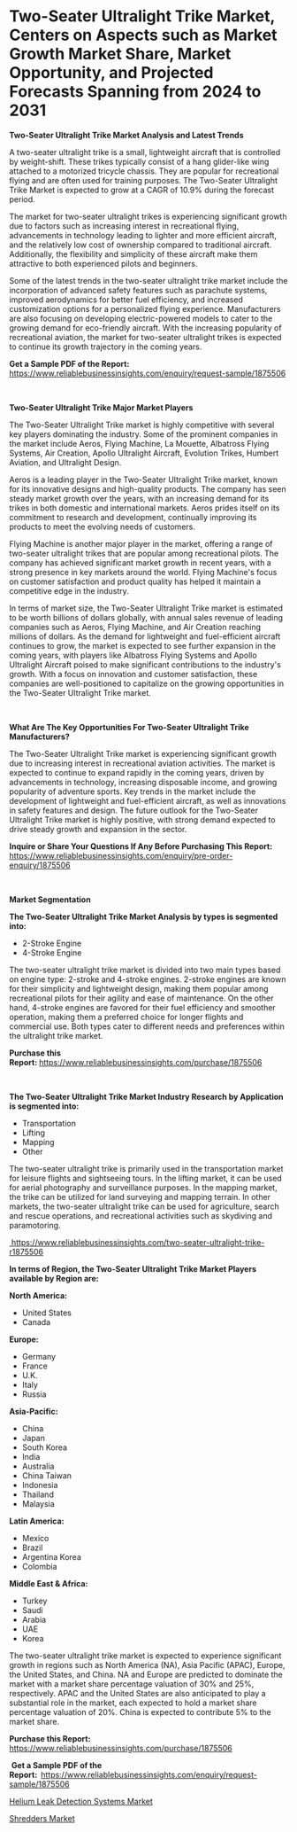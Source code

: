 <p><h1>Two-Seater Ultralight Trike Market, Centers on Aspects such as Market Growth Market Share, Market Opportunity, and Projected Forecasts Spanning from 2024 to 2031</h1></p><p><strong>Two-Seater Ultralight Trike Market Analysis and Latest Trends</strong></p>
<p><p>A two-seater ultralight trike is a small, lightweight aircraft that is controlled by weight-shift. These trikes typically consist of a hang glider-like wing attached to a motorized tricycle chassis. They are popular for recreational flying and are often used for training purposes. The Two-Seater Ultralight Trike Market is expected to grow at a CAGR of 10.9% during the forecast period.</p><p>The market for two-seater ultralight trikes is experiencing significant growth due to factors such as increasing interest in recreational flying, advancements in technology leading to lighter and more efficient aircraft, and the relatively low cost of ownership compared to traditional aircraft. Additionally, the flexibility and simplicity of these aircraft make them attractive to both experienced pilots and beginners.</p><p>Some of the latest trends in the two-seater ultralight trike market include the incorporation of advanced safety features such as parachute systems, improved aerodynamics for better fuel efficiency, and increased customization options for a personalized flying experience. Manufacturers are also focusing on developing electric-powered models to cater to the growing demand for eco-friendly aircraft. With the increasing popularity of recreational aviation, the market for two-seater ultralight trikes is expected to continue its growth trajectory in the coming years.</p></p>
<p><strong>Get a Sample PDF of the Report:&nbsp;</strong> <a href="https://www.reliablebusinessinsights.com/enquiry/request-sample/1875506">https://www.reliablebusinessinsights.com/enquiry/request-sample/1875506</a></p>
<p>&nbsp;</p>
<p><strong>Two-Seater Ultralight Trike Major Market Players</strong></p>
<p><p>The Two-Seater Ultralight Trike market is highly competitive with several key players dominating the industry. Some of the prominent companies in the market include Aeros, Flying Machine, La Mouette, Albatross Flying Systems, Air Creation, Apollo Ultralight Aircraft, Evolution Trikes, Humbert Aviation, and Ultralight Design.</p><p>Aeros is a leading player in the Two-Seater Ultralight Trike market, known for its innovative designs and high-quality products. The company has seen steady market growth over the years, with an increasing demand for its trikes in both domestic and international markets. Aeros prides itself on its commitment to research and development, continually improving its products to meet the evolving needs of customers.</p><p>Flying Machine is another major player in the market, offering a range of two-seater ultralight trikes that are popular among recreational pilots. The company has achieved significant market growth in recent years, with a strong presence in key markets around the world. Flying Machine's focus on customer satisfaction and product quality has helped it maintain a competitive edge in the industry.</p><p>In terms of market size, the Two-Seater Ultralight Trike market is estimated to be worth billions of dollars globally, with annual sales revenue of leading companies such as Aeros, Flying Machine, and Air Creation reaching millions of dollars. As the demand for lightweight and fuel-efficient aircraft continues to grow, the market is expected to see further expansion in the coming years, with players like Albatross Flying Systems and Apollo Ultralight Aircraft poised to make significant contributions to the industry's growth. With a focus on innovation and customer satisfaction, these companies are well-positioned to capitalize on the growing opportunities in the Two-Seater Ultralight Trike market.</p></p>
<p>&nbsp;</p>
<p><strong>What Are The Key Opportunities For Two-Seater Ultralight Trike Manufacturers?</strong></p>
<p><p>The Two-Seater Ultralight Trike market is experiencing significant growth due to increasing interest in recreational aviation activities. The market is expected to continue to expand rapidly in the coming years, driven by advancements in technology, increasing disposable income, and growing popularity of adventure sports. Key trends in the market include the development of lightweight and fuel-efficient aircraft, as well as innovations in safety features and design. The future outlook for the Two-Seater Ultralight Trike market is highly positive, with strong demand expected to drive steady growth and expansion in the sector.</p></p>
<p><strong>Inquire or Share Your Questions If Any Before Purchasing This Report:</strong> <a href="https://www.reliablebusinessinsights.com/enquiry/pre-order-enquiry/1875506">https://www.reliablebusinessinsights.com/enquiry/pre-order-enquiry/1875506</a></p>
<p>&nbsp;</p>
<p><strong>Market Segmentation</strong></p>
<p><strong>The Two-Seater Ultralight Trike Market Analysis by types is segmented into:</strong></p>
<p><ul><li>2-Stroke Engine</li><li>4-Stroke Engine</li></ul></p>
<p><p>The two-seater ultralight trike market is divided into two main types based on engine type: 2-stroke and 4-stroke engines. 2-stroke engines are known for their simplicity and lightweight design, making them popular among recreational pilots for their agility and ease of maintenance. On the other hand, 4-stroke engines are favored for their fuel efficiency and smoother operation, making them a preferred choice for longer flights and commercial use. Both types cater to different needs and preferences within the ultralight trike market.</p></p>
<p><strong>Purchase this Report:&nbsp;</strong><a href="https://www.reliablebusinessinsights.com/purchase/1875506">https://www.reliablebusinessinsights.com/purchase/1875506</a></p>
<p>&nbsp;</p>
<p><strong>The Two-Seater Ultralight Trike Market Industry Research by Application is segmented into:</strong></p>
<p><ul><li>Transportation</li><li>Lifting</li><li>Mapping</li><li>Other</li></ul></p>
<p><p>The two-seater ultralight trike is primarily used in the transportation market for leisure flights and sightseeing tours. In the lifting market, it can be used for aerial photography and surveillance purposes. In the mapping market, the trike can be utilized for land surveying and mapping terrain. In other markets, the two-seater ultralight trike can be used for agriculture, search and rescue operations, and recreational activities such as skydiving and paramotoring.</p></p>
<p><a href="https://www.reliablebusinessinsights.com/two-seater-ultralight-trike-r1875506">&nbsp;https://www.reliablebusinessinsights.com/two-seater-ultralight-trike-r1875506</a></p>
<p><strong>In terms of Region, the Two-Seater Ultralight Trike Market Players available by Region are:</strong></p>
<p>
    <p> <strong> North America: </strong>
        <ul>
            <li>United States</li>
            <li>Canada</li>
        </ul>
        </p> 
    <p> <strong> Europe: </strong>
        <ul>
            <li>Germany</li>
            <li>France</li>
            <li>U.K.</li>
            <li>Italy</li>
            <li>Russia</li>
        </ul>
        </p> 
    <p> <strong> Asia-Pacific: </strong>
        <ul>
            <li>China</li>
            <li>Japan</li>
            <li>South Korea</li>
            <li>India</li>
            <li>Australia</li>
            <li>China Taiwan</li>
            <li>Indonesia</li>
            <li>Thailand</li>
            <li>Malaysia</li>
        </ul>
        </p> 
    <p> <strong> Latin America: </strong>
        <ul>
            <li>Mexico</li>
            <li>Brazil</li>
            <li>Argentina Korea</li>
            <li>Colombia</li>
        </ul>
        </p> 
    <p> <strong> Middle East & Africa: </strong>
        <ul>
            <li>Turkey</li>
            <li>Saudi</li>
            <li>Arabia</li>
            <li>UAE</li>
            <li>Korea</li>
        </ul>
    </p>
    </p>
<p><p>The two-seater ultralight trike market is expected to experience significant growth in regions such as North America (NA), Asia Pacific (APAC), Europe, the United States, and China. NA and Europe are predicted to dominate the market with a market share percentage valuation of 30% and 25%, respectively. APAC and the United States are also anticipated to play a substantial role in the market, each expected to hold a market share percentage valuation of 20%. China is expected to contribute 5% to the market share.</p></p>
<p><strong>Purchase this Report: </strong><a href="https://www.reliablebusinessinsights.com/purchase/1875506">https://www.reliablebusinessinsights.com/purchase/1875506</a></p>
<p>&nbsp;<strong>Get a Sample PDF of the Report:&nbsp;&nbsp;</strong><a href="https://www.reliablebusinessinsights.com/enquiry/request-sample/1875506">https://www.reliablebusinessinsights.com/enquiry/request-sample/1875506</a></p>
<p><strong></strong></p>
<p><p><a href="https://github.com/mabutironaldo/Market-Research-Report-List-5/blob/main/helium-leak-detection-systems-market.md">Helium Leak Detection Systems Market</a></p><p><a href="https://github.com/Paul14Anderson63/Market-Research-Report-List-4/blob/main/shredders-market.md">Shredders Market</a></p></p>